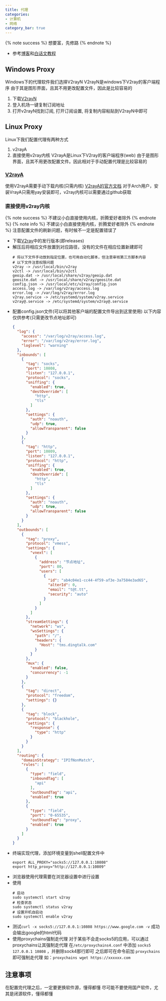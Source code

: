 ```yaml
---
title: 代理
categories:
- 计算机
- 网络
category_bar: true
---
```

{% note success %}
想要富，先修路
{% endnote %}
* 参考[博客](https://www.junz.org/post/v2_in_linux/)和[白话文教程](https://toutyrater.github.io/)
## Windows Proxy
Windows下的代理软件我们选择V2rayN
V2rayN是windows下V2ray的客户端程序
由于其是图形界面，且其不用更改配置文件，因此是比较容易的
1. 下载[V2rayN](https://github.com/2dust/v2rayN)
2. 登入机场一键复制订阅地址
3. 打开v2rayN找到订阅, 打开订阅设置, 将复制内容粘贴到V2rayN中即可
## Linux Proxy
Linux下我们配置代理有两种方式
1. v2rayA
2. 直接使用v2ray内核
V2rayA是Linux下V2ray的客户端程序(web)
由于是图形界面，且其不用更改配置文件。因此相对于手动配置代理是比较容易的
### [V2rayA](https://github.com/v2rayA/v2rayA)
使用V2rayA需要手动下载内核(只需内核)
[V2rayA的官方文档](https://v2raya.org/en/)
对于Arch用户，安装VrayA只需用yay安装即可，v2ray内核可以需要通过github获取
### 直接使用v2ray内核
{% note success %}
不建议小白直接使用内核，折腾爱好者除外
{% endnote %}
{% note info %}
不建议小白直接使用内核，折腾爱好者除外
{% endnote %}
注意配置文件的刷新问题，有时候不一定是配置错误了
* 下载[V2ray](https://github.com/v2ray/v2ray-core)中的发行版本(即releases)
* 解压后将相应文件放置到对应路径，没有的文件在相应位置新建即可
  ```
  # 将以下文件手动放到指定位置，也可用自动化脚本，但注意审核第三方脚本内容
  # 以下文件注意权限问题
  v2ray -> /usr/local/bin/v2ray
  v2ctl -> /usr/local/bin/v2ctl
  geoip.dat -> /usr/local/share/v2ray/geoip.dat
  geosite.dat -> /usr/local/share/v2ray/geosite.dat
  config.json -> /usr/local/etc/v2ray/config.json
  access.log -> /var/log/v2ray/access.log
  error.log -> /var/log/v2ray/error.log
  v2ray.service -> /etc/systemd/system/v2ray.service
  v2ray@.service -> /etc/systemd/system/v2ray@.service
  ```
* 配置config.json文件(可以将其他客户端的配置文件导出到这里使用)
  以下内容仅供参考(只需更改节点地址即可)
  ```  json  
  {
    "log": {
      "access": "/var/log/v2ray/access.log",
      "error": "/var/log/v2ray/error.log",
      "loglevel": "warning"
    },
    "inbounds": [
      {
        "tag": "socks",
        "port": 10808,
        "listen": "127.0.0.1",
        "protocol": "socks",
        "sniffing": {
          "enabled": true,
          "destOverride": [
            "http",
            "tls"
          ]
        },
        "settings": {
          "auth": "noauth",
          "udp": true,
          "allowTransparent": false
        }
      },
      {
        "tag": "http",
        "port": 10809,
        "listen": "127.0.0.1",
        "protocol": "http",
        "sniffing": {
          "enabled": true,
          "destOverride": [
            "http",
            "tls"
          ]
        },
        "settings": {
          "auth": "noauth",
          "udp": true,
          "allowTransparent": false
        }
      }
    ],
    "outbounds": [
      {
        "tag": "proxy",
        "protocol": "vmess",
        "settings": {
          "vnext": [
            {
              "address": "节点地址",
              "port": 80,
              "users": [
                {
                  "id": "ab4c04e1-cc44-4f59-af3e-3a7584e3ad65",
                  "alterId": 0,
                  "email": "t@t.tt",
                  "security": "auto"
                }
              ]
            }
          ]
        },
        "streamSettings": {
          "network": "ws",
          "wsSettings": {
            "path": "/",
            "headers": {
              "Host": "tms.dingtalk.com"
            }
          }
        },
        "mux": {
          "enabled": false,
          "concurrency": -1
        }
      },
      {
        "tag": "direct",
        "protocol": "freedom",
        "settings": {}
      },
      {
        "tag": "block",
        "protocol": "blackhole",
        "settings": {
          "response": {
            "type": "http"
          }
        }
      }
    ],
    "routing": {
      "domainStrategy": "IPIfNonMatch",
      "rules": [
        {
          "type": "field",
          "inboundTag": [
            "api"
          ],
          "outboundTag": "api",
          "enabled": true
        },
        {
          "type": "field",
          "port": "0-65535",
          "outboundTag": "proxy",
          "enabled": true
        }
      ]
    }
  }
  ```
* 终端实现代理，添加环境变量到shell配置文件中
  ```
  export ALL_PROXY="socks5://127.0.0.1:10808"  
  export http_proxy="http://127.0.0.1:10809"  
  ```
* 浏览器使用代理需要在浏览器设置中进行设置
* 使用
  ```
  # 启动
  sudo systemctl start v2ray
  # 检查状态
  sudo systemctl status v2ray
  # 设置开机自启动
  sudo systemctl enable v2ray
  ```
* 测试`curl -x socks5://127.0.0.1:10808 https://www.google.com -v` 成功会输出google的html代码
* 使用proxychains强制走代理
  对于某些不会走socks5的应用，可以通过proxychains让其强制走代理
  在`/etc/proxychains4.conf` 中添加 `socks5 127.0.0.1 10808` ，并删除sock4那行即可
  之后即可在命令前加 `proxychains` 即可强制走代理
  如：`proxychains wget https://xxxxxx.com`
## 注意事项
在配置完代理之后，一定要更换软件源，懂得都懂
尽可能不要使用国产软件，尤其是闭源软件，懂得都懂
